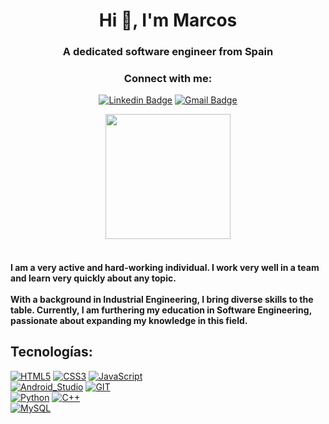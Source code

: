 <h1 align="center">Hi 👋, I'm Marcos</h1>
<h3 align="center">A dedicated software engineer from Spain</h3>

<h3 align="center">Connect with me:</h3>
<div align="center"> 
  
[![Linkedin Badge](https://img.shields.io/badge/LinkedIn-0077B5?style=for-the-badge&logo=linkedin&logoColor=white&labelColor=101010)](https://www.linkedin.com/in/marcoslopezgarau/)
[![Gmail Badge](https://img.shields.io/badge/Gmail-D14836?style=for-the-badge&logo=gmail&logoColor=white&labelColor=101010)](mailto:marcoslopezgarau@gmail.com)
</div>

<div align="center" display="flex">
  <img align='center' src='https://github.com/marquituswp/marquituswp/assets/145436573/9796765b-c893-41f1-ba49-5344aa2bbfbf' width='200'>
</div><br>

<h4>
  I am a very active and hard-working individual. I work very well in a team and learn very quickly about any topic.
  <br><br>
  With a background in Industrial Engineering, I bring diverse skills to the table. Currently, I am furthering my education in Software Engineering, passionate about expanding my knowledge in this field.
</h4>

## Tecnologías:
[![HTML5](https://img.shields.io/badge/HTML5-999999?style=for-the-badge&logo=HTML5&logoColor=white&labelColor=101010)]()
[![CSS3](https://img.shields.io/badge/CSS3-FA7343?style=for-the-badge&logo=CSS3&logoColor=white&labelColor=101010)]()
[![JavaScript](https://img.shields.io/badge/JavaScript-F7DF1E?style=for-the-badge&logo=javascript&logoColor=white&labelColor=101010)]()
</br>
[![Android_Studio](https://img.shields.io/badge/Android_Studio-3DDC84?style=for-the-badge&logo=android-studio&logoColor=white&labelColor=101010)]()
[![GIT](https://img.shields.io/badge/GIT-1575F9?style=for-the-badge&logo=GIT&logoColor=white&labelColor=101010)]()
</br>
[![Python](https://img.shields.io/badge/Python-yellow?style=for-the-badge&logo=python&logoColor=white&labelColor=101010)]()
[![C++](https://img.shields.io/badge/C++-1575F9?style=for-the-badge&logo=Cplusplus&logoColor=white&labelColor=101010)]()
</br>
[![MySQL](https://img.shields.io/badge/MySQL-4479A1?style=for-the-badge&logo=mysql&logoColor=white&labelColor=101010)]()
</br>

